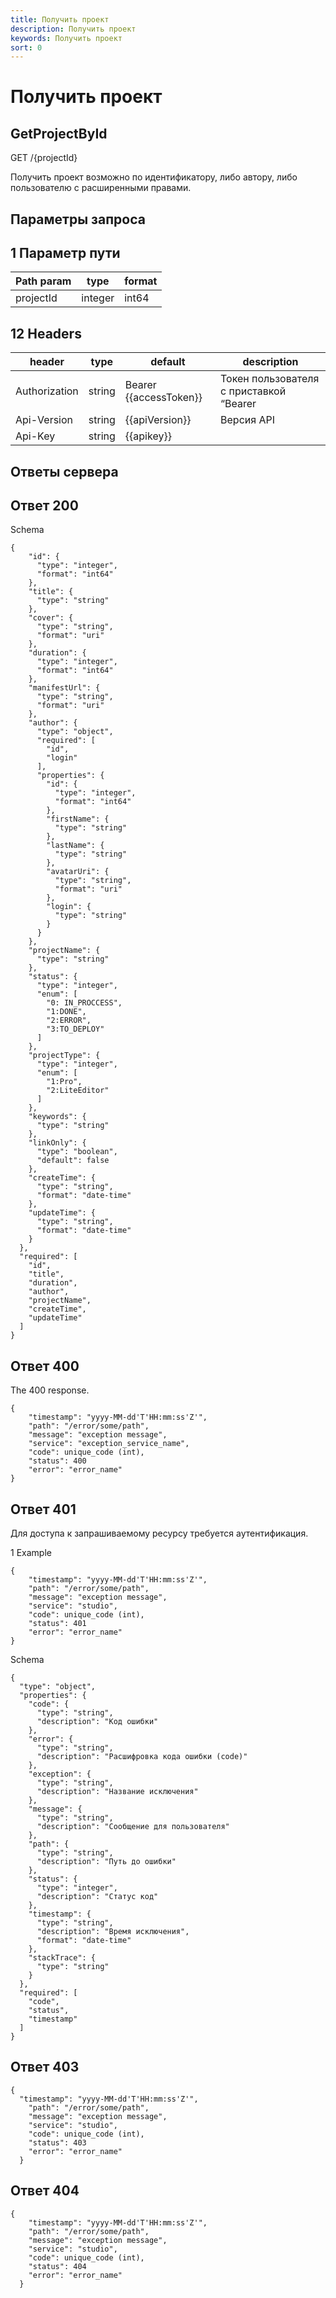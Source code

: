 ```yaml
---
title: Получить проект
description: Получить проект
keywords: Получить проект
sort: 0
---
```

 
# Получить проект 

## GetProjectById

GET /{projectId}

Получить проект возможно по идентификатору, либо автору, либо пользователю с расширенными правами.


## Параметры запроса

## 1 Параметр пути

| Path param | type | format |
|---|---|---|
| projectId | integer | int64 |

## 12 Headers

| header | type | default | description |
|---|---|---|---|
| Authorization | string | Bearer {{accessToken}} | Токен пользователя с приставкой “Bearer |
| Api-Version | string | {{apiVersion}} | Версия API | 
| Api-Key | string | {{apikey}} | 


## Ответы сервера

## Ответ 200

Schema

```
{
    "id": {
      "type": "integer",
      "format": "int64"
    },
    "title": {
      "type": "string"
    },
    "cover": {
      "type": "string",
      "format": "uri"
    },
    "duration": {
      "type": "integer",
      "format": "int64"
    },
    "manifestUrl": {
      "type": "string",
      "format": "uri"
    },
    "author": {
      "type": "object",
      "required": [
        "id",
        "login"
      ],
      "properties": {
        "id": {
          "type": "integer",
          "format": "int64"
        },
        "firstName": {
          "type": "string"
        },
        "lastName": {
          "type": "string"
        },
        "avatarUri": {
          "type": "string",
          "format": "uri"
        },
        "login": {
          "type": "string"
        }
      }
    },
    "projectName": {
      "type": "string"
    },
    "status": {
      "type": "integer",
      "enum": [
        "0: IN_PROCCESS",
        "1:DONE",
        "2:ERROR",
        "3:TO_DEPLOY"
      ]
    },
    "projectType": {
      "type": "integer",
      "enum": [
        "1:Pro",
        "2:LiteEditor"
      ]
    },
    "keywords": {
      "type": "string"
    },
    "linkOnly": {
      "type": "boolean",
      "default": false
    },
    "createTime": {
      "type": "string",
      "format": "date-time"
    },
    "updateTime": {
      "type": "string",
      "format": "date-time"
    }
  },
  "required": [
    "id",
    "title",
    "duration",
    "author",
    "projectName",
    "createTime",
    "updateTime"
  ]
}
```

## Ответ 400
The 400 response.
```
{
    "timestamp": "yyyy-MM-dd'T'HH:mm:ss'Z'",
    "path": "/error/some/path",
    "message": "exception message",
    "service": "exception_service_name",
    "code": unique_code (int),
    "status": 400
    "error": "error_name"
}
```

## Ответ 401
Для доступа к запрашиваемому ресурсу требуется аутентификация.

1 Example

```
{
    "timestamp": "yyyy-MM-dd'T'HH:mm:ss'Z'",
    "path": "/error/some/path",
    "message": "exception message",
    "service": "studio",
    "code": unique_code (int),
    "status": 401
    "error": "error_name"
}
```
Schema
```
{
  "type": "object",
  "properties": {
    "code": {
      "type": "string",
      "description": "Код ошибки"
    },
    "error": {
      "type": "string",
      "description": "Расшифровка кода ошибки (code)"
    },
    "exception": {
      "type": "string",
      "description": "Название исключения"
    },
    "message": {
      "type": "string",
      "description": "Сообщение для пользователя"
    },
    "path": {
      "type": "string",
      "description": "Путь до ошибки"
    },
    "status": {
      "type": "integer",
      "description": "Статус код"
    },
    "timestamp": {
      "type": "string",
      "description": "Время исключения",
      "format": "date-time"
    },
    "stackTrace": {
      "type": "string"
    }
  },
  "required": [
    "code",
    "status",
    "timestamp"
  ]
}
```

## Ответ 403
```
{    
  "timestamp": "yyyy-MM-dd'T'HH:mm:ss'Z'",
    "path": "/error/some/path",
    "message": "exception message",
    "service": "studio",
    "code": unique_code (int),
    "status": 403
    "error": "error_name"
  }
```


## Ответ 404
```
{
    "timestamp": "yyyy-MM-dd'T'HH:mm:ss'Z'",
    "path": "/error/some/path",
    "message": "exception message",
    "service": "studio",
    "code": unique_code (int),
    "status": 404
    "error": "error_name"
  }
```
